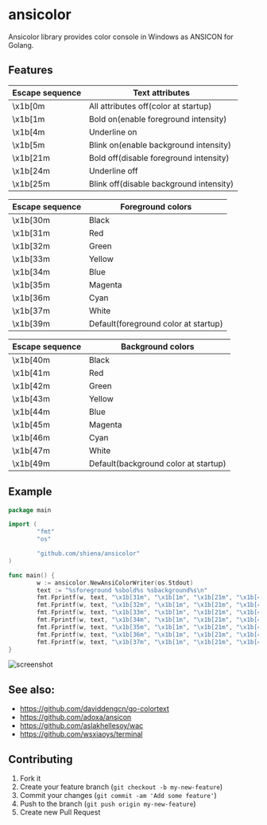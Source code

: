 # ansicolor

Ansicolor library provides color console in Windows as ANSICON for Golang.

## Features

|Escape sequence|Text attributes|
|---------------|----|
|\x1b[0m|All attributes off(color at startup)|
|\x1b[1m|Bold on(enable foreground intensity)|
|\x1b[4m|Underline on|
|\x1b[5m|Blink on(enable background intensity)|
|\x1b[21m|Bold off(disable foreground intensity)|
|\x1b[24m|Underline off|
|\x1b[25m|Blink off(disable background intensity)|

|Escape sequence|Foreground colors|
|---------------|----|
|\x1b[30m|Black|
|\x1b[31m|Red|
|\x1b[32m|Green|
|\x1b[33m|Yellow|
|\x1b[34m|Blue|
|\x1b[35m|Magenta|
|\x1b[36m|Cyan|
|\x1b[37m|White|
|\x1b[39m|Default(foreground color at startup)|

|Escape sequence|Background colors|
|---------------|----|
|\x1b[40m|Black|
|\x1b[41m|Red|
|\x1b[42m|Green|
|\x1b[43m|Yellow|
|\x1b[44m|Blue|
|\x1b[45m|Magenta|
|\x1b[46m|Cyan|
|\x1b[47m|White|
|\x1b[49m|Default(background color at startup)|

## Example

```go
package main

import (
        "fmt"
        "os"

        "github.com/shiena/ansicolor"
)

func main() {
        w := ansicolor.NewAnsiColorWriter(os.Stdout)
        text := "%sforeground %sbold%s %sbackground%s\n"
        fmt.Fprintf(w, text, "\x1b[31m", "\x1b[1m", "\x1b[21m", "\x1b[41;32m", "\x1b[0m")
        fmt.Fprintf(w, text, "\x1b[32m", "\x1b[1m", "\x1b[21m", "\x1b[42;31m", "\x1b[0m")
        fmt.Fprintf(w, text, "\x1b[33m", "\x1b[1m", "\x1b[21m", "\x1b[43;34m", "\x1b[0m")
        fmt.Fprintf(w, text, "\x1b[34m", "\x1b[1m", "\x1b[21m", "\x1b[44;33m", "\x1b[0m")
        fmt.Fprintf(w, text, "\x1b[35m", "\x1b[1m", "\x1b[21m", "\x1b[45;36m", "\x1b[0m")
        fmt.Fprintf(w, text, "\x1b[36m", "\x1b[1m", "\x1b[21m", "\x1b[46;35m", "\x1b[0m")
        fmt.Fprintf(w, text, "\x1b[37m", "\x1b[1m", "\x1b[21m", "\x1b[47;30m", "\x1b[0m")
}
```

![screenshot](https://gist.githubusercontent.com/shiena/a1bada24b525314a7d5e/raw/c763aa7cda6e4fefaccf831e2617adc40b6151c7/main.png)

## See also:

- https://github.com/daviddengcn/go-colortext
- https://github.com/adoxa/ansicon
- https://github.com/aslakhellesoy/wac
- https://github.com/wsxiaoys/terminal

## Contributing

1. Fork it
2. Create your feature branch (`git checkout -b my-new-feature`)
3. Commit your changes (`git commit -am 'Add some feature'`)
4. Push to the branch (`git push origin my-new-feature`)
5. Create new Pull Request
